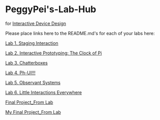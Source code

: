 # PeggyPei's-Lab-Hub
for [Interactive Device Design](https://github.com/FAR-Lab/Developing-and-Designing-Interactive-Devices/)

Please place links here to the README.md's for each of your labs here:

[Lab 1. Staging Interaction](Lab%201/)

[Lab 2. Interactive Prototyping: The Clock of Pi](Lab%202/)

[Lab 3. Chatterboxes](Lab%203/)

[Lab 4. Ph-UI!!!](Lab%204/)

[Lab 5. Observant Systems](Lab%205/)

[Lab 6. Little Interactions Everywhere](Lab%206/)

[Final Project_From Lab](https://github.com/FAR-Lab/Developing-and-Designing-Interactive-Devices/blob/2021Fall/FinalProject.md)<!--[](Final%20Project/)-->

[My Final Project_From Lab]()<!--[](Final%20Project/)-->


